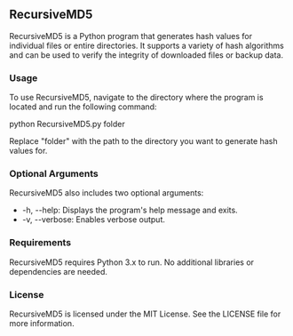 ## RecursiveMD5

RecursiveMD5 is a Python program that generates hash values for individual files or entire directories. It supports a variety of hash algorithms and can be used to verify the integrity of downloaded files or backup data.

### Usage

To use RecursiveMD5, navigate to the directory where the program is located and run the following command:

python RecursiveMD5.py folder


Replace "folder" with the path to the directory you want to generate hash values for.

### Optional Arguments

RecursiveMD5 also includes two optional arguments:

* -h, --help: Displays the program's help message and exits.
* -v, --verbose: Enables verbose output.

### Requirements

RecursiveMD5 requires Python 3.x to run. No additional libraries or dependencies are needed.

### License

RecursiveMD5 is licensed under the MIT License. See the LICENSE file for more information.